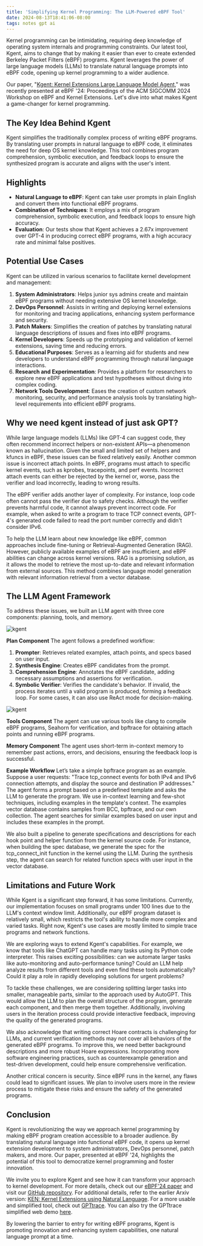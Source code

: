 ```yaml
---
title: 'Simplifying Kernel Programming: The LLM-Powered eBPF Tool'
date: 2024-08-13T18:41:06-08:00
tags: notes gpt ai
---
```


Kernel programming can be intimidating, requiring deep knowledge of operating system internals and programming constraints. Our latest tool, Kgent, aims to change that by making it easier than ever to create extended Berkeley Packet Filters (eBPF) programs. Kgent leverages the power of large language models (LLMs) to translate natural language prompts into eBPF code, opening up kernel programming to a wider audience.

Our paper, "[Kgent: Kernel Extensions Large Language Model Agent](https://dl.acm.org/doi/10.1145/3672197.3673434)," was recently presented at eBPF '24: Proceedings of the ACM SIGCOMM 2024 Workshop on eBPF and Kernel Extensions. Let's dive into what makes Kgent a game-changer for kernel programming.

## The Key Idea Behind Kgent

Kgent simplifies the traditionally complex process of writing eBPF programs. By translating user prompts in natural language to eBPF code, it eliminates the need for deep OS kernel knowledge. This tool combines program comprehension, symbolic execution, and feedback loops to ensure the synthesized program is accurate and aligns with the user's intent.

## Highlights

- **Natural Language to eBPF**: Kgent can take user prompts in plain English and convert them into functional eBPF programs.
- **Combination of Techniques**: It employs a mix of program comprehension, symbolic execution, and feedback loops to ensure high accuracy.
- **Evaluation**: Our tests show that Kgent achieves a 2.67x improvement over GPT-4 in producing correct eBPF programs, with a high accuracy rate and minimal false positives.

## Potential Use Cases

Kgent can be utilized in various scenarios to facilitate kernel development and management:

1. **System Administrators**: Helps junior sys admins create and maintain eBPF programs without needing extensive OS kernel knowledge.
2. **DevOps Personnel**: Assists in writing and deploying kernel extensions for monitoring and tracing applications, enhancing system performance and security.
3. **Patch Makers**: Simplifies the creation of patches by translating natural language descriptions of issues and fixes into eBPF programs.
4. **Kernel Developers**: Speeds up the prototyping and validation of kernel extensions, saving time and reducing errors.
5. **Educational Purposes**: Serves as a learning aid for students and new developers to understand eBPF programming through natural language interactions.
6. **Research and Experimentation**: Provides a platform for researchers to explore new eBPF applications and test hypotheses without diving into complex coding.
7. **Network Tools Development**: Eases the creation of custom network monitoring, security, and performance analysis tools by translating high-level requirements into efficient eBPF programs.

## Why we need kgent instead of just ask GPT?

While large language models (LLMs) like GPT-4 can suggest code, they often recommend incorrect helpers or non-existent APIs—a phenomenon known as hallucination. Given the small and limited set of helpers and kfuncs in eBPF, these issues can be fixed relatively easily. Another common issue is incorrect attach points. In eBPF, programs must attach to specific kernel events, such as kprobes, tracepoints, and perf events. Incorrect attach events can either be rejected by the kernel or, worse, pass the verifier and load incorrectly, leading to wrong results.

The eBPF verifier adds another layer of complexity. For instance, loop code often cannot pass the verifier due to safety checks. Although the verifier prevents harmful code, it cannot always prevent incorrect code. For example, when asked to write a program to trace TCP connect events, GPT-4's generated code failed to read the port number correctly and didn't consider IPv6.

To help the LLM learn about new knowledge like eBPF, common approaches include fine-tuning or Retrieval-Augmented Generation (RAG). However, publicly available examples of eBPF are insufficient, and eBPF abilities can change across kernel versions. RAG is a promising solution, as it allows the model to retrieve the most up-to-date and relevant information from external sources. This method combines language model generation with relevant information retrieval from a vector database.

## The LLM Agent Framework

To address these issues, we built an LLM agent with three core components: planning, tools, and memory.

![kgent](imgs/kgent2.svg)

**Plan Component**
The agent follows a predefined workflow:

1. **Prompter**: Retrieves related examples, attach points, and specs based on user input.
2. **Synthesis Engine**: Creates eBPF candidates from the prompt.
3. **Comprehension Engine**: Annotates the eBPF candidate, adding necessary assumptions and assertions for verification.
4. **Symbolic Verifier**: Verifies the candidate's behavior. If invalid, the process iterates until a valid program is produced, forming a feedback loop.
For some cases, it can also use ReAct mode for decision-making.

![kgent](imgs/kgent1.png)

**Tools Component**
The agent can use various tools like clang to compile eBPF programs, Seahorn for verification, and bpftrace for obtaining attach points and running eBPF programs.

**Memory Component**
The agent uses short-term in-context memory to remember past actions, errors, and decisions, ensuring the feedback loop is successful.

**Example Workflow**
Let’s take a simple bpftrace program as an example. Suppose a user requests: "Trace tcp_connect events for both IPv4 and IPv6 connection attempts, and display the source and destination IP addresses." The agent forms a prompt based on a predefined template and asks the LLM to generate the program. We use in-context learning and few-shot techniques, including examples in the template's context. The examples vector database contains samples from BCC, bpftrace, and our own collection. The agent searches for similar examples based on user input and includes these examples in the prompt.

We also built a pipeline to generate specifications and descriptions for each hook point and helper function from the kernel source code. For instance, when building the spec database, we generate the spec for the tcp_connect_init function in the kernel using the LLM. During the synthesis step, the agent can search for related function specs with user input in the vector database.

## Limitations and Future Work

While Kgent is a significant step forward, it has some limitations. Currently, our implementation focuses on small programs under 100 lines due to the LLM's context window limit. Additionally, our eBPF program dataset is relatively small, which restricts the tool's ability to handle more complex and varied tasks. Right now, Kgent's use cases are mostly limited to simple trace programs and network functions.

We are exploring ways to extend Kgent's capabilities. For example, we know that tools like ChatGPT can handle many tasks using its Python code interpreter. This raises exciting possibilities: can we automate larger tasks like auto-monitoring and auto-performance tuning? Could an LLM help analyze results from different tools and even find these tools automatically? Could it play a role in rapidly developing solutions for urgent problems?

To tackle these challenges, we are considering splitting larger tasks into smaller, manageable parts, similar to the approach used by AutoGPT. This would allow the LLM to plan the overall structure of the program, generate each component, and then merge them together. Additionally, involving users in the iteration process could provide interactive feedback, improving the quality of the generated programs.

We also acknowledge that writing correct Hoare contracts is challenging for LLMs, and current verification methods may not cover all behaviors of the generated eBPF programs. To improve this, we need better background descriptions and more robust Hoare expressions. Incorporating more software engineering practices, such as counterexample generation and test-driven development, could help ensure comprehensive verification.

Another critical concern is security. Since eBPF runs in the kernel, any flaws could lead to significant issues. We plan to involve users more in the review process to mitigate these risks and ensure the safety of the generated programs.

## Conclusion

Kgent is revolutionizing the way we approach kernel programming by making eBPF program creation accessible to a broader audience. By translating natural language into functional eBPF code, it opens up kernel extension development to system administrators, DevOps personnel, patch makers, and more. Our paper, presented at eBPF '24, highlights the potential of this tool to democratize kernel programming and foster innovation.

We invite you to explore Kgent and see how it can transform your approach to kernel development. For more details, check out our [eBPF'24 paper](https://dl.acm.org/doi/10.1145/3672197.3673434) and visit our [GitHub repository](https://github.com/eunomia-bpf/KEN). For additional details, refer to the earlier Arxiv version: [KEN: Kernel Extensions using Natural Language](https://arxiv.org/abs/2312.05531). For a more usable and simplified tool, check out [GPTtrace](https://github.com/eunomia-bpf/GPTtrace). You can also try the GPTtrace simplified web demo [here](https://github.com/eunomia-bpf/GPTtrace-web).

By lowering the barrier to entry for writing eBPF programs, Kgent is promoting innovation and enhancing system capabilities, one natural language prompt at a time.
